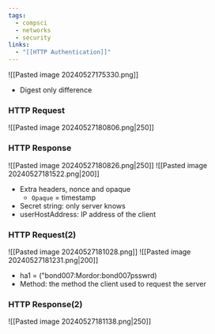 ```yaml
---
tags:
  - compsci
  - networks
  - security
links:
  - "[[HTTP Authentication]]"
---
```

![[Pasted image 20240527175330.png]]
- Digest only difference

### HTTP Request
![[Pasted image 20240527180806.png|250]]
### HTTP Response
![[Pasted image 20240527180826.png|250]]
![[Pasted image 20240527181522.png|200]]
- Extra headers, nonce and opaque
	- `Opaque` = timestamp
- Secret string: only server knows
- userHostAddress: IP address of the client
### HTTP Request(2)
![[Pasted image 20240527181028.png]]
![[Pasted image 20240527181231.png|200]]
- ha1 =  ("bond007:Mordor:bond007psswrd)
- Method: the method the client used to request the server
### HTTP Response(2)
![[Pasted image 20240527181138.png|250]]
